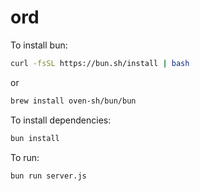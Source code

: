 # ord

To install bun:

```bash
curl -fsSL https://bun.sh/install | bash
```

or

```bash
brew install oven-sh/bun/bun
```

To install dependencies:

```bash
bun install
```

To run:

```bash
bun run server.js
```
